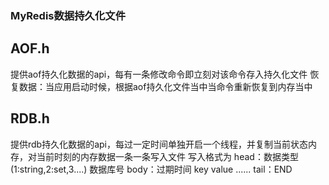 ### MyRedis数据持久化文件

## AOF.h
提供aof持久化数据的api，每有一条修改命令即立刻对该命令存入持久化文件
恢复数据：当应用启动时候，根据aof持久化文件当中当命令重新恢复到内存当中

## RDB.h
提供rdb持久化数据的api，每过一定时间单独开启一个线程，并复制当前状态内存，对当前时刻的内存数据一条一条写入文件
写入格式为
head：数据类型(1:string,2:set,3....) 数据库号
body：过期时间 key value ......
tail：END